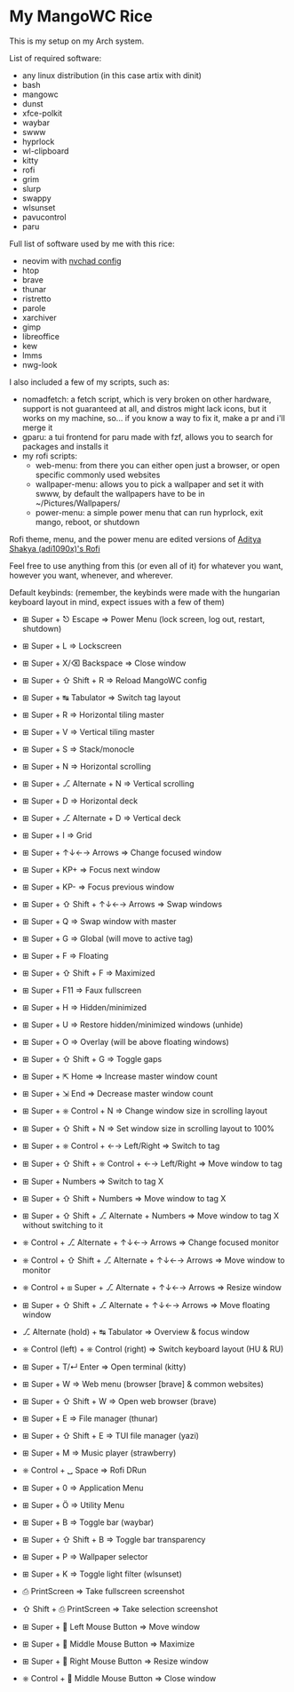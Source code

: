 # My MangoWC Rice

This is my setup on my Arch system.

List of required software:
- any linux distribution (in this case artix with dinit)
- bash
- mangowc
- dunst
- xfce-polkit
- waybar
- swww
- hyprlock
- wl-clipboard
- kitty
- rofi
- grim
- slurp
- swappy
- wlsunset
- pavucontrol
- paru

Full list of software used by me with this rice:
- neovim with [nvchad config](https://github.com/NvChad/NvChad)
- htop
- brave
- thunar
- ristretto
- parole
- xarchiver
- gimp
- libreoffice
- kew
- lmms
- nwg-look

I also included a few of my scripts, such as:
- nomadfetch: a fetch script, which is very broken on other hardware, support is not guaranteed at all, and distros might lack icons, but it works on my machine, so... if you know a way to fix it, make a pr and i'll merge it
- gparu: a tui frontend for paru made with fzf, allows you to search for packages and installs it
- my rofi scripts:
  - web-menu: from there you can either open just a browser, or open specific commonly used websites
  - wallpaper-menu: allows you to pick a wallpaper and set it with swww, by default the wallpapers have to be in ~/Pictures/Wallpapers/
  - power-menu: a simple power menu that can run hyprlock, exit mango, reboot, or shutdown

Rofi theme, menu, and the power menu are edited versions of [Aditya Shakya (adi1090x)'s Rofi](https://github.com/adi1090x/rofi)

Feel free to use anything from this (or even all of it) for whatever you want, however you want, whenever, and wherever.

Default keybinds: (remember, the keybinds were made with the hungarian keyboard layout in mind, expect issues with a few of them)
- ⊞ Super + ⎋ Escape => Power Menu (lock screen, log out, restart, shutdown)
- ⊞ Super + L => Lockscreen
- ⊞ Super + X/⌫ Backspace => Close window

- ⊞ Super + ⇧ Shift + R => Reload MangoWC config

- ⊞ Super + ↹ Tabulator => Switch tag layout
- ⊞ Super + R => Horizontal tiling master
- ⊞ Super + V => Vertical tiling master
- ⊞ Super + S => Stack/monocle
- ⊞ Super + N => Horizontal scrolling
- ⊞ Super + ⎇ Alternate + N => Vertical scrolling
- ⊞ Super + D => Horizontal deck
- ⊞ Super + ⎇ Alternate + D => Vertical deck
- ⊞ Super + I => Grid

- ⊞ Super + ↑↓←→ Arrows => Change focused window
- ⊞ Super + KP+ => Focus next window
- ⊞ Super + KP- => Focus previous window
- ⊞ Super + ⇧ Shift + ↑↓←→ Arrows => Swap windows
- ⊞ Super + Q => Swap window with master

- ⊞ Super + G => Global (will move to active tag)
- ⊞ Super + F => Floating
- ⊞ Super + ⇧ Shift + F => Maximized
- ⊞ Super + F11 => Faux fullscreen
- ⊞ Super + H => Hidden/minimized
- ⊞ Super + U => Restore hidden/minimized windows (unhide)
- ⊞ Super + O => Overlay (will be above floating windows)

- ⊞ Super + ⇧ Shift + G => Toggle gaps

- ⊞ Super + ⇱ Home => Increase master window count
- ⊞ Super + ⇲ End => Decrease master window count

- ⊞ Super + ⎈ Control + N => Change window size in scrolling layout
- ⊞ Super + ⇧ Shift + N => Set window size in scrolling layout to 100%

- ⊞ Super + ⎈ Control + ←→ Left/Right => Switch to tag
- ⊞ Super + ⇧ Shift + ⎈ Control + ←→ Left/Right => Move window to tag
- ⊞ Super + Numbers => Switch to tag X
- ⊞ Super + ⇧ Shift + Numbers => Move window to tag X
- ⊞ Super + ⇧ Shift + ⎇ Alternate + Numbers => Move window to tag X without switching to it

- ⎈ Control + ⎇ Alternate + ↑↓←→ Arrows => Change focused monitor
- ⎈ Control + ⇧ Shift + ⎇ Alternate + ↑↓←→ Arrows => Move window to monitor

- ⎈ Control + ⊞ Super + ⎇ Alternate + ↑↓←→ Arrows => Resize window

- ⊞ Super + ⇧ Shift + ⎇ Alternate + ↑↓←→ Arrows => Move floating window

- ⎇ Alternate (hold) + ↹ Tabulator => Overview & focus window

- ⎈ Control (left) + ⎈ Control (right) => Switch keyboard layout (HU & RU)

- ⊞ Super + T/↵ Enter => Open terminal (kitty)
- ⊞ Super + W => Web menu (browser [brave] & common websites)
- ⊞ Super + ⇧ Shift + W => Open web browser (brave)
- ⊞ Super + E => File manager (thunar)
- ⊞ Super + ⇧ Shift + E => TUI file manager (yazi)
- ⊞ Super + M => Music player (strawberry)

- ⎈ Control + ␣ Space => Rofi DRun
- ⊞ Super + 0 => Application Menu
- ⊞ Super + Ö => Utility Menu

- ⊞ Super + B => Toggle bar (waybar)
- ⊞ Super + ⇧ Shift + B => Toggle bar transparency 

- ⊞ Super + P => Wallpaper selector

- ⊞ Super + K => Toggle light filter (wlsunset)

- ⎙ PrintScreen => Take fullscreen screenshot
- ⇧ Shift + ⎙ PrintScreen => Take selection screenshot

- ⊞ Super + 🐁 Left Mouse Button => Move window
- ⊞ Super + 🐁 Middle Mouse Button => Maximize
- ⊞ Super + 🐁 Right Mouse Button => Resize window
- ⎈ Control + 🐁 Middle Mouse Button => Close window

